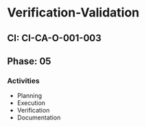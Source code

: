 # Verification-Validation

## CI: CI-CA-O-001-003
## Phase: 05

### Activities
- Planning
- Execution
- Verification
- Documentation
